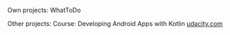 Own projects:
WhatToDo

Other projects:
Course: Developing Android Apps with Kotlin
[udacity.com](udacity.com)
